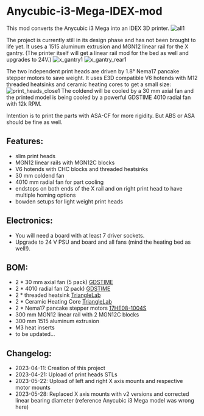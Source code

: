 # Anycubic-i3-Mega-IDEX-mod
This mod converts the Anycubic i3 Mega into an IDEX 3D printer.
![all1](https://user-images.githubusercontent.com/84620081/231165230-d3afbbfe-5f22-417b-bd14-b3eb3cc21254.JPG)

The project is currently still in its design phase and has not been brought to life yet.
It uses a 1515 aluminum extrusion and MGN12 linear rail for the X gantry.
(The printer itself will get a linear rail mod for the bed as well and upgrades to 24V.)
![x_gantry1](https://user-images.githubusercontent.com/84620081/231167820-eca77ade-9970-43e1-a085-4397b2fd5f43.JPG)
![x_gantry_rear1](https://user-images.githubusercontent.com/84620081/231167839-94bfd6d9-bd2c-4763-83f4-73f2a0bf0cd2.JPG)

The two independent print heads are driven by 1.8° Nema17 pancake stepper motors to save weight.
It uses E3D compatible V6 hotends with M12 threaded heatsinks and ceramic heating cores to get a small size:
![print_heads_close1](https://user-images.githubusercontent.com/84620081/231166961-236a1625-e9de-4f42-af86-ebdb551d7c6d.JPG)
The coldend will be cooled by a 30 mm axial fan and the printed model is being cooled by a powerful GDSTIME 4010 radial fan with 12k RPM.

Intention is to print the parts with ASA-CF for more rigidity. But ABS or ASA should be fine as well.

## Features:
- slim print heads
- MGN12 linear rails with MGN12C blocks
- V6 hotends with CHC blocks and threaded heatsinks
- 30 mm coldend fan
- 4010 mm radial fan for part cooling
- endstops on both ends of the X rail and on right print head to have multiple homing options
- bowden setups for light weight print heads

## Electronics:
- You will need a board with at least 7 driver sockets.
- Upgrade to 24 V PSU and board and all fans (mind the heating bed as well!).

## BOM:
- 2 * 30 mm axial fan (5 pack) [GDSTIME](https://aliexpress.com/item/1910412689.html)
- 2 * 4010 radial fan (2 pack) [GDSTIME](https://aliexpress.com/item/1005005094281105.html)
- 2 * threaded heatsink [TriangleLab](https://aliexpress.com/item/32888313090.html)
- 2 * Ceramic Heating Core [TriangleLab](https://aliexpress.com/item/32697889176.html)
- 2 * Nema17 pancake stepper motors [17HE08-1004S](https://www.omc-stepperonline.com/de/e-serie-nema-17-bipolar-1-8deg-17ncm-24-07oz-in-1a-42x42x23mm-4-draehte-17he08-1004s)
- 300 mm MGN12 linear rail with 2 MGN12C blocks
- 300 mm 1515 aluminum extrusion
- M3 heat inserts 
- to be updated...

## Changelog:
- 2023-04-11: Creation of this project
- 2023-04-21: Upload of print heads STLs
- 2023-05-22: Upload of left and right X axis mounts and respective motor mounts
- 2023-05-28: Replaced X axis mounts with v2 versions and corrected linear bearing diameter (reference Anycubic i3 Mega model was wrong here)
